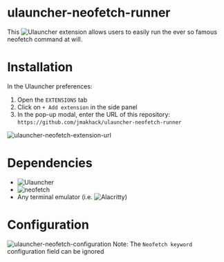 # ulauncher-neofetch-runner
This ![Ulauncher](https://ulauncher.io/) extension allows users to easily run the ever so famous neofetch command at will.

# Installation
In the Ulauncher preferences:
1. Open the `EXTENSIONS` tab
2. Click on `+ Add extension` in the side panel
3. In the pop-up modal, enter the URL of this repository: `https://github.com/jmakhack/ulauncher-neofetch-runner`

![ulauncher-neofetch-extension-url](https://user-images.githubusercontent.com/1442227/178094124-47d38b3b-7885-4321-99f5-131ceba21478.png)

# Dependencies
- ![Ulauncher](https://ulauncher.io/)
- ![neofetch](https://github.com/dylanaraps/neofetch)
- Any terminal emulator (i.e. ![Alacritty](https://alacritty.org/))

# Configuration
![ulauncher-neofetch-configuration](https://user-images.githubusercontent.com/1442227/178093615-1d941a82-6ff3-468f-8b1f-eb6f3fdad52a.png)
Note: The `Neofetch keyword` configuration field can be ignored
